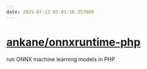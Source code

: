 ```yaml
---
date: 2025-07-12 05:01:16.357009
---
```


# [ankane/onnxruntime-php](https://github.com/ankane/onnxruntime-php)

run ONNX machine learning models in PHP